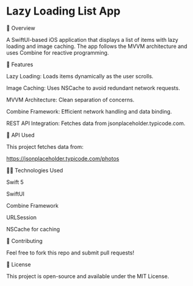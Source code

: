 # Lazy Loading List App

📌 Overview

A SwiftUI-based iOS application that displays a list of items with lazy loading and image caching. The app follows the MVVM architecture and uses Combine for reactive programming.

🚀 Features

Lazy Loading: Loads items dynamically as the user scrolls.

Image Caching: Uses NSCache to avoid redundant network requests.

MVVM Architecture: Clean separation of concerns.

Combine Framework: Efficient network handling and data binding.

REST API Integration: Fetches data from jsonplaceholder.typicode.com.

🔗 API Used

This project fetches data from:

https://jsonplaceholder.typicode.com/photos

👨‍💻 Technologies Used

Swift 5

SwiftUI

Combine Framework

URLSession

NSCache for caching

🤝 Contributing

Feel free to fork this repo and submit pull requests!

📜 License

This project is open-source and available under the MIT License.
